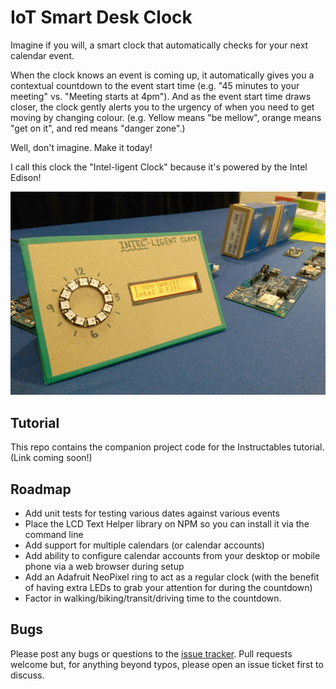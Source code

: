 # IoT Smart Desk Clock

Imagine if you will, a smart clock that automatically checks for your next calendar event. 

When the clock knows an event is coming up, it automatically gives you a contextual countdown to the event start time (e.g. "45 minutes to your meeting" vs. "Meeting starts at 4pm"). And as the event start time draws closer, the clock gently alerts you to the urgency of when you need to get moving by changing colour. (e.g. Yellow means "be mellow", orange means "get on it", and red means "danger zone".)

Well, don't imagine. Make it today!

I call this clock the "Intel-ligent Clock" because it's powered by the Intel Edison!

![Intel-ligent Clock by Pearl Chen](https://github.com/pearlchen/iot-smart-desk-clock/blob/master/intel-ligent_clock_by_pearl_chen.png)

## Tutorial

This repo contains the companion project code for the Instructables tutorial. (Link coming soon!)

## Roadmap

* Add unit tests for testing various dates against various events
* Place the LCD Text Helper library on NPM so you can install it via the command line
* Add support for multiple calendars (or calendar accounts)
* Add ability to configure calendar accounts from your desktop or mobile phone via a web browser during setup
* Add an Adafruit NeoPixel ring to act as a regular clock (with the benefit of having extra LEDs to grab your attention for during the countdown)
* Factor in walking/biking/transit/driving time to the countdown. 

## Bugs

Please post any bugs or questions to the [issue tracker](https://github.com/pearlchen/iot-smart-desk-clock/issues). Pull requests welcome but, for anything beyond typos, please open an issue ticket first to discuss.